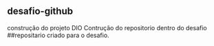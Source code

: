 ## desafio-github
construção do projeto DIO
Contrução do repositorio dentro do desafio
##repositario criado para o desafio.
